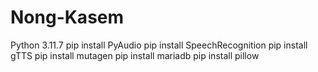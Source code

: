 # Nong-Kasem
Python 3.11.7
pip install PyAudio
pip install SpeechRecognition
pip install gTTS
pip install mutagen
pip install mariadb
pip install pillow